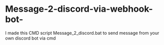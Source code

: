 # Message-2-discord-via-webhook-bot-
I made this CMD script Message_2_discord.bat to send message from your own discord bot via cmd 
